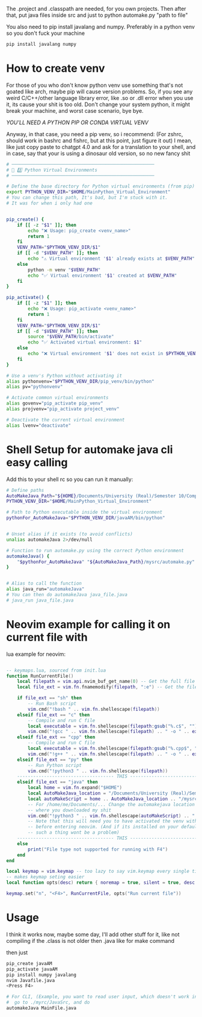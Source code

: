 The .project and .classpath are needed, for you own projects.
Then after that, put java files inside src and just to python automake.py "path to file"

You also need to pip install javalang and numpy. Preferably in a python venv so you don't fuck your machine

```bash
pip install javalang numpy
```

# How to create venv

For those of you who don't know python venv use something that's not goated like arch, maybe pip will cause version problems.
So, if you see any weird C/C++/other language library error, like .so or .dll error when you use it, its cause your shit is too old.
Don't change your system python, it might break your machine, and worst case scenario, bye bye.

_YOU'LL NEED A PYTHON PIP OR CONDA VIRTUAL VENV_

Anyway, in that case, you need a pip venv, so i recommend:
(For zshrc, should work in bashrc and fishrc, but at this point, just figure it out)
I mean, like just copy paste to chatgpt 4.0 and ask for a translation to your shell, and in case, say that your is using a
dinosaur old version, so no new fancy shit

```bash
# ─────────────────────────────────────────────────────
# 🚀 3️⃣ Python Virtual Environments
# ─────────────────────────────────────────────────────

# Define the base directory for Python virtual environments (from pip)
export PYTHON_VENV_DIR="$HOME/MainPython_Virtual_Environment"
# You can change this path, It's bad, but I'm stuck with it.
# It was for when i only had one


pip_create() {
    if [[ -z "$1" ]]; then
        echo "❌ Usage: pip_create <venv_name>"
        return 1
    fi
    VENV_PATH="$PYTHON_VENV_DIR/$1"
    if [[ -d "$VENV_PATH" ]]; then
        echo "⚠️ Virtual environment '$1' already exists at $VENV_PATH"
    else
        python -m venv "$VENV_PATH"
        echo "✅ Virtual environment '$1' created at $VENV_PATH"
    fi
}

pip_activate() {
    if [[ -z "$1" ]]; then
        echo "❌ Usage: pip_activate <venv_name>"
        return 1
    fi
    VENV_PATH="$PYTHON_VENV_DIR/$1"
    if [[ -d "$VENV_PATH" ]]; then
        source "$VENV_PATH/bin/activate"
        echo "✅ Activated virtual environment: $1"
    else
        echo "❌ Virtual environment '$1' does not exist in $PYTHON_VENV_DIR"
    fi
}

# Use a venv's Python without activating it
alias pythonvenv="$PYTHON_VENV_DIR/pip_venv/bin/python"
alias pv="pythonvenv"

# Activate common virtual environments
alias govenv="pip_activate pip_venv"
alias projvenv="pip_activate project_venv"

# Deactivate the current virtual environment
alias lvenv="deactivate"

```

# Shell Setup for automake java cli easy calling

Add this to your shell rc so you can run it manually:

```bash
# Define paths
AutoMakeJava_Path="${HOME}/Documents/University (Real)/Semester 10/Comp 303/AutomakeJava"
PYTHON_VENV_DIR="$HOME/MainPython_Virtual_Environment"

# Path to Python executable inside the virtual environment
pythonFor_AutoMakeJava="$PYTHON_VENV_DIR/javaAM/bin/python"


# Unset alias if it exists (to avoid conflicts)
unalias automakeJava 2>/dev/null

# Function to run automake.py using the correct Python environment
automakeJava() {
	"$pythonFor_AutoMakeJava" "${AutoMakeJava_Path}/mysrc/automake.py" "$@"
}


# Alias to call the function
alias java_run="automakeJava"
# You can then do automakeJava java_file.java
# java_run java_file.java

```

# Neovim example for calling it on current file with <F4>

lua example for neovim:

```lua

-- keymaps.lua, sourced from init.lua
function RunCurrentFile()
	local filepath = vim.api.nvim_buf_get_name(0) -- Get the full file path
	local file_ext = vim.fn.fnamemodify(filepath, ":e") -- Get the file extension

	if file_ext == "sh" then
		-- Run Bash script
		vim.cmd("!bash " .. vim.fn.shellescape(filepath))
	elseif file_ext == "c" then
		-- Compile and run C file
		local executable = vim.fn.shellescape(filepath:gsub("%.c$", ""))
		vim.cmd("!gcc " .. vim.fn.shellescape(filepath) .. " -o " .. executable .. " && " .. executable)
	elseif file_ext == "cpp" then
		-- Compile and run C file
		local executable = vim.fn.shellescape(filepath:gsub("%.cpp$", ""))
		vim.cmd("!g++ " .. vim.fn.shellescape(filepath) .. " -o " .. executable .. " && " .. executable)
	elseif file_ext == "py" then
		-- Run Python script
		vim.cmd("!python3 " .. vim.fn.shellescape(filepath))
    ------------------------------------ THIS ------------------------------------------------------------
	elseif file_ext == "java" then
		local home = vim.fn.expand("$HOME")
		local AutoMakeJava_location = "/Documents/University (Real)/Semester 10/Comp 303/AutomakeJava"
		local autoMakeScript = home .. AutoMakeJava_location .. "/mysrc/automake.py"
        -- For /home/me/Documents/... Change the automakejava location for
        -- where you downloaded my shit
		vim.cmd("!python3 " .. vim.fn.shellescape(autoMakeScript) .. " " .. vim.fn.shellescape(filepath))
        -- Note that this will need you to have activated the venv with javalang and numpy
        -- before entering neovim. (And if its installed on your default python,
        -- such a thing wont be a problem)
    ------------------------------------ THIS ------------------------------------------------------------
	else
		print("File type not supported for running with F4")
	end
end

local keymap = vim.keymap -- too lazy to say vim.keymap every single time
-- makes keymap seting easier
local function opts(desc) return { noremap = true, silent = true, desc = desc } end

keymap.set("n", "<F4>", RunCurrentFile, opts("Run current file"))


```

# Usage

I think it works now, maybe some day, I'll add other stuff for it, like not compiling if the .class is not older then .java like for make command

then just

```bash
pip_create javaAM
pip_activate javaAM
pip install numpy javalang
nvim Javafile.java
<Press F4>

# For CLI, (Example, you want to read user input, which doesn't work inside neovim)
#  go to ./myrc/JavaSrc, and do
automakeJava MainFile.java

```
